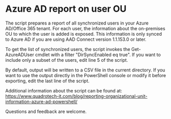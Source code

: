 # Azure AD report on user OU

The script prepares a report of all synchronized users in your Azure AD/Office 365 tenant. For each user, the information about the on-premises OU to which the user is added is exposed. This information is only synced to Azure AD if you are using AAD Connect version 1.1.153.0 or later.

To get the list of synchronized users, the script invokes the Get-AzureADUser cmdlet with a filter "DirSyncEnabled eq true". If you want to include only a subset of the users, edit line 5 of the script.

By default, output will be written to a CSV file in the current directory. If you want to use the output directly in the PowerShell console or modify it before exporting, edit the last line of the script.

Additional information about the script can be found at: https://www.quadrotech-it.com/blog/reporting-organizational-unit-information-azure-ad-powershell/

Questions and feedback are welcome.
